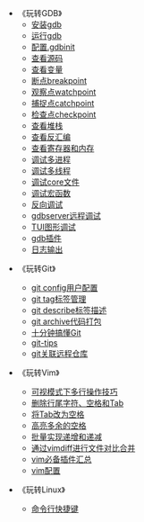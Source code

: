 ﻿<!-- _sidebar.md -->

* 《玩转GDB》
  * [安装gdb](/玩转GDB/01_安装gdb.md)
  * [运行gdb](/玩转GDB/02_运行gdb.md)
  * [配置.gdbinit](/玩转GDB/03_配置.gdbinit.md)
  * [查看源码](/玩转GDB/04_查看源码.md)
  * [查看变量](/玩转GDB/05_查看变量.md)
  * [断点breakpoint](/玩转GDB/06_断点breakpoint.md)
  * [观察点watchpoint](/玩转GDB/07_观察点watchpoint.md)
  * [捕捉点catchpoint](/玩转GDB/08_捕捉点catchpoint.md)
  * [检查点checkpoint](/玩转GDB/09_检查点checkpoint.md)
  * [查看堆栈](/玩转GDB/10_查看堆栈.md)
  * [查看反汇编](/玩转GDB/11_查看反汇编.md)
  * [查看寄存器和内存](/玩转GDB/12_查看寄存器和内存.md)
  * [调试多进程](/玩转GDB/13_调试多进程.md)
  * [调试多线程](/玩转GDB/14_调试多线程.md)
  * [调试core文件](/玩转GDB/15_调试core文件.md)
  * [调试宏函数](/玩转GDB/16_调试宏函数.md)
  * [反向调试](/玩转GDB/16_反向调试.md)
  * [gdbserver远程调试](/玩转GDB/17_gdbserver远程调试.md)
  * [TUI图形调试](/玩转GDB/18_TUI图形调试.md)
  * [gdb插件](/玩转GDB/19_gdb插件.md)
  * [日志输出](/玩转GDB/20_日志输出.md)

<!--
* 《玩转LLDB》
  * [安装lldb](/玩转LLDB/01_安装lldb.md)
  * [运行lldb](/玩转LLDB/运行lldb.md)
  * [开始常规调试](/玩转LLDB/开始常规调试.md)
  * [查看源码和符号表](/玩转LLDB/查看源码和符号表.md)
  * [断点breakpoint](/玩转LLDB/断点breakpoint.md)
  * [观察点watchpoint](/玩转LLDB/观察点watchpoint.md)
  * [查看变量](/玩转LLDB/查看变量.md)
  * [查看堆栈](/玩转LLDB/查看堆栈.md)
  * [查看反汇编](/玩转LLDB/查看反汇编.md)
  * [查看寄存器](/玩转LLDB/查看寄存器.md)
  * [查看内存](/玩转LLDB/查看内存.md)
  * [GUI图形调试](/玩转LLDB/GUI图形调试.md)
  * [配置.lldbinit](/玩转LLDB/配置.lldbinit.md)
-->

* 《玩转Git》
  * [git config用户配置](/玩转Git/01_git-config用户配置.md)
  * [git tag标签管理](/玩转Git/05_git-tag标签管理.md)
  * [git describe标签描述](/玩转Git/06_git-describe标签描述.md)
  * [git archive代码打包](/玩转Git/06_git-archive代码打包.md)
  * [十分钟搞懂Git](/玩转Git/十分钟搞懂Git.md)
  * [git-tips](/玩转Git/git_tips.md)
  * [git关联远程仓库](/玩转Git/git关联远程仓库.md)

* 《玩转Vim》
  * [可视模式下多行操作技巧](/玩转Vim/01_可视模式下多行操作技巧.md)
  * [删除行尾字符、空格和Tab](/玩转Vim/02_删除行尾字符_空格和Tab.md)
  * [将Tab改为空格](/玩转Vim/03_将Tab改为空格.md)
  * [高亮多余的空格](/玩转Vim/04_高亮多余的空格.md)
  * [批量实现递增和递减](/玩转Vim/04_批量实现递增和递减.md)
  * [通过vimdiff进行文件对比合并](/玩转Vim/08_通过vimdiff进行文件对比合并.md)
  * [vim必备插件汇总](/玩转Vim/vim必备插件汇总.md)
  * [vim配置](/玩转Vim/vim配置.md)

* 《玩转Linux》
  * [命令行快捷键](/玩转Linux/01_命令行快捷键.md)